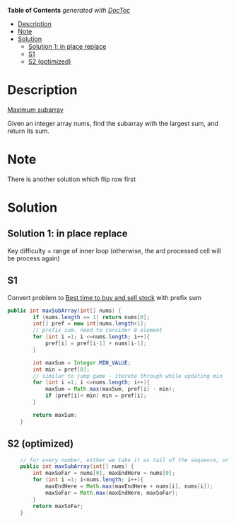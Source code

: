 <!-- START doctoc generated TOC please keep comment here to allow auto update -->
<!-- DON'T EDIT THIS SECTION, INSTEAD RE-RUN doctoc TO UPDATE -->
**Table of Contents**  *generated with [DocToc](https://github.com/thlorenz/doctoc)*

- [Description](#description)
- [Note](#note)
- [Solution](#solution)
  - [Solution 1: in place replace](#solution-1-in-place-replace)
  - [S1](#s1)
  - [S2 (optimized)](#s2-optimized)

<!-- END doctoc generated TOC please keep comment here to allow auto update -->

# Description
[Maximum subarray   ](https://leetcode.com/problems/maximum-subarray/)

Given an integer array nums, find the subarray with the largest sum, and return its sum.

# Note
There is another solution which flip row first


# Solution
## Solution 1: in place replace 
Key difficulty = range of inner loop (otherwise, the ard processed cell will be process again) 
## S1
Convert problem to [Best time to buy and sell stock](https://leetcode.com/problems/best-time-to-buy-and-sell-stock/) with prefix sum

```java
public int maxSubArray(int[] nums) {
        if (nums.length == 1) return nums[0];
        int[] pref = new int[nums.length+1];
        // prefix sum. need to consider 0 element
        for (int i =1; i <=nums.length; i++){
            pref[i] = pref[i-1] + nums[i-1];
        }

        int maxSum = Integer.MIN_VALUE; 
        int min = pref[0];
        // similar to jump game - iterate through while updating min
        for (int i =1; i <=nums.length; i++){
            maxSum = Math.max(maxSum, pref[i] - min);
            if (pref[i]< min) min = pref[i];
        }

        return maxSum;
    }
```

## S2 (optimized)
```java 
    // for every number, either we take it as tail of the sequence, or as the begining of the sequence
    public int maxSubArray(int[] nums) {
        int maxSoFar = nums[0], maxEndHere = nums[0];
        for (int i =1; i<nums.length; i++){
            maxEndHere = Math.max(maxEndHere + nums[i], nums[i]);
            maxSoFar = Math.max(maxEndHere, maxSoFar);
        }
        return maxSoFar;
    } 
```